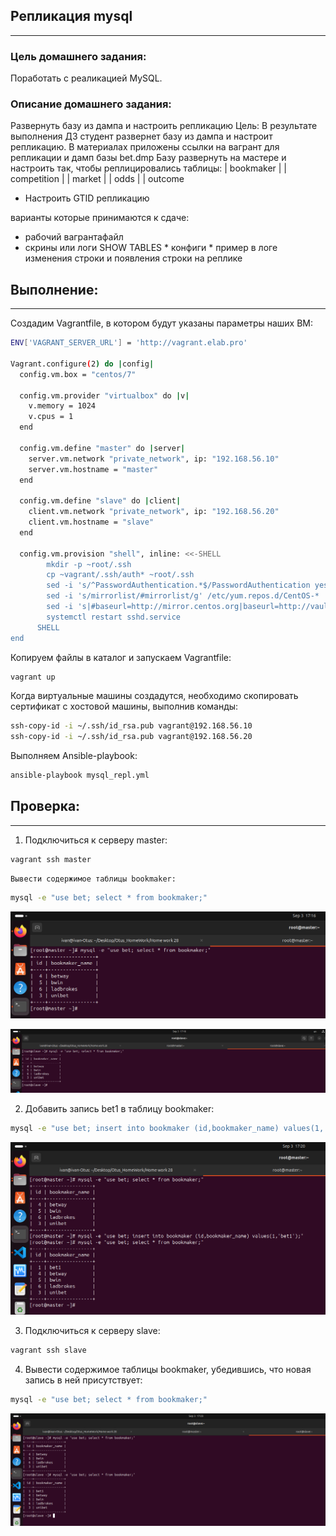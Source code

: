 ## Репликация mysql
____

### Цель домашнего задания:

Поработать с реаликацией MySQL.

### Описание домашнего задания:

Развернуть базу из дампа и настроить репликацию Цель: В результате выполнения ДЗ студент развернет базу из дампа и настроит репликацию. В материалах приложены ссылки на вагрант для репликации и дамп базы bet.dmp Базу развернуть на мастере и настроить так, чтобы реплицировались таблицы: | bookmaker | | competition | | market | | odds | | outcome

   * Настроить GTID репликацию

варианты которые принимаются к сдаче:

   * рабочий вагрантафайл
   * скрины или логи SHOW TABLES * конфиги * пример в логе изменения строки и появления строки на реплике


## Выполнение:
____

Создадим Vagrantfile, в котором будут указаны параметры наших ВМ:

```sh
ENV['VAGRANT_SERVER_URL'] = 'http://vagrant.elab.pro'

Vagrant.configure(2) do |config|
  config.vm.box = "centos/7"
  
  config.vm.provider "virtualbox" do |v|
    v.memory = 1024
    v.cpus = 1
  end

  config.vm.define "master" do |server|
    server.vm.network "private_network", ip: "192.168.56.10"
    server.vm.hostname = "master"
  end

  config.vm.define "slave" do |client|
    client.vm.network "private_network", ip: "192.168.56.20"
    client.vm.hostname = "slave"
  end

  config.vm.provision "shell", inline: <<-SHELL
        mkdir -p ~root/.ssh
        cp ~vagrant/.ssh/auth* ~root/.ssh
        sed -i 's/^PasswordAuthentication.*$/PasswordAuthentication yes/' /etc/ssh/sshd_config
        sed -i 's/mirrorlist/#mirrorlist/g' /etc/yum.repos.d/CentOS-*
        sed -i 's|#baseurl=http://mirror.centos.org|baseurl=http://vault.centos.org|g' /etc/yum.repos.d/CentOS-*
        systemctl restart sshd.service
      SHELL
end
```

Копируем файлы в каталог и запускаем Vagrantfile:

```sh
vagrant up
```

Когда виртуальные машины создадутся, необходимо скопировать сертификат с хостовой машины, выполнив команды:

```sh
ssh-copy-id -i ~/.ssh/id_rsa.pub vagrant@192.168.56.10
ssh-copy-id -i ~/.ssh/id_rsa.pub vagrant@192.168.56.20
```

Выполняем Ansible-playbook:

```sh
ansible-playbook mysql_repl.yml
```

## Проверка:
____

1. Подключиться к серверу master:

```sh
vagrant ssh master
```

    Вывести содержимое таблицы bookmaker:

```sh
mysql -e "use bet; select * from bookmaker;"
```

![image 1](https://github.com/IvanPrivalov/Otus_HomeWork/blob/main/Home%20work%2028/screens/Screenshot_01.png)

![image 2](https://github.com/IvanPrivalov/Otus_HomeWork/blob/main/Home%20work%2028/screens/Screenshot_02.png)


2. Добавить запись bet1 в таблицу bookmaker:

```sh
mysql -e "use bet; insert into bookmaker (id,bookmaker_name) values(1,'bet1');"
```

![image 3](https://github.com/IvanPrivalov/Otus_HomeWork/blob/main/Home%20work%2028/screens/Screenshot_03.png)


3. Подключиться к серверу slave:

```sh
vagrant ssh slave
```


4. Вывести содержимое таблицы bookmaker, убедившись, что новая запись в ней присутствует:

```sh
mysql -e "use bet; select * from bookmaker;"
```

![image 4](https://github.com/IvanPrivalov/Otus_HomeWork/blob/main/Home%20work%2028/screens/Screenshot_04.png)


